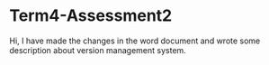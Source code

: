 # Term4-Assessment2
Hi, I have made the changes in the word document and wrote some description about version management system.

